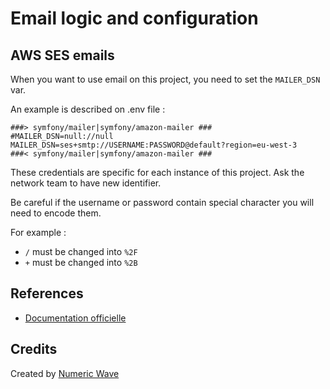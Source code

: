 # Email logic and configuration

## AWS SES emails

When you want to use email on this project, you need to set the ``MAILER_DSN`` var.

An example is described on .env file :
````
###> symfony/mailer|symfony/amazon-mailer ###
#MAILER_DSN=null://null
MAILER_DSN=ses+smtp://USERNAME:PASSWORD@default?region=eu-west-3
###< symfony/mailer|symfony/amazon-mailer ###
````

These credentials are specific for each instance of this project. Ask the network team to have new identifier.

Be careful if the username or password contain special character you will need to encode them.

For example :

- `/` must be changed into `%2F`
- `+` must be changed into `%2B`

## References

* [Documentation officielle](https://symfony.com/doc/current/mailer.html)

## Credits

Created by [Numeric Wave](https://numeric-wave.eu)
